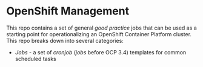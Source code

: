# OpenShift Management

This repo contains a set of general _good practice_ jobs that can be used as a starting point for operationalizing an OpenShift Container Platform cluster. This repo breaks down into several categories:

- *Jobs* - a set of _cronjob_ (_jobs_ before OCP 3.4) templates for common scheduled tasks
